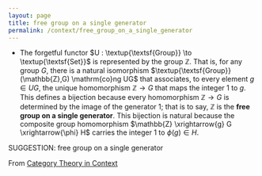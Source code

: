 ```yaml
---
layout: page
title: free group on a single generator
permalink: /context/free_group_on_a_single_generator
---
```

-  The forgetful functor $U : \textup{\textsf{Group}} \to \textup{\textsf{Set}}$ is represented by the group $\mathbb{Z}$. That is, for any group $G$, there is a natural isomorphism $\textup{\textsf{Group}}(\mathbb{Z},G) \mathrm{co}ng UG$ that associates, to every element $g \in UG$, the unique homomorphism $\mathbb{Z} \to G$ that maps the integer 1 to $g$. This defines a bijection because every homomorphism $\mathbb{Z} \to G$ is determined by the image of the generator $1$; that is to say, $\mathbb{Z}$ is the **free group on a single generator**. This bijection is natural because the composite group homomorphism $\mathbb{Z} \xrightarrow{g} G \xrightarrow{\phi} H$ carries the integer 1 to $\phi(g) \in H$.

SUGGESTION: free group on a single generator

From [Category Theory in Context](https://mathgloss.github.io/MathGloss/context.html)